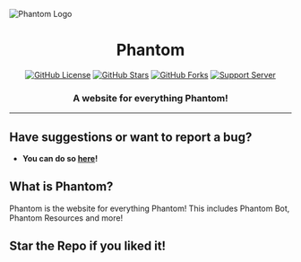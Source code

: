 ![Phantom Logo](https://media.discordapp.net/attachments/952749159117635645/955984268373422130/phantombot.png)

<h1 align="center"> Phantom  </h1>
<p align="center">
<a href="https://github.com/killrebeest/killrebeest.github.io/blob/main/LICENSE"><img alt="GitHub License" src="https://img.shields.io/github/license/killrebeest/killrebeest.github.io?style=for-the-badge"></a>
<a href="https://github.com/killrebeest/killrebeest.github.io/stargazers"><img alt="GitHub Stars" src="https://img.shields.io/github/stars/killrebeest/killrebeest.github.io?style=for-the-badge"></a> 
<a href="https://github.com/killrebeest/killrebeest.github.io/network"><img alt="GitHub Forks" src="https://img.shields.io/github/forks/killrebeest/killrebeest.github.io?style=for-the-badge"></a>
<a href="https://discord.gg/adfhvTas7u"><img alt="Support Server" src="https://img.shields.io/badge/Discord-7289DA?style=for-the-badge&logo=discord&logoColor=white"></a>
</p>
<h3 align="center">A website for everything Phantom!</h3>

---

## Have suggestions or want to report a bug?

-   **You can do so [here](https://discord.gg/adfhvTas7u)!**

## What is Phantom?

Phantom is the website for everything Phantom! This includes Phantom Bot, Phantom Resources and more!

## Star the Repo if you liked it!
